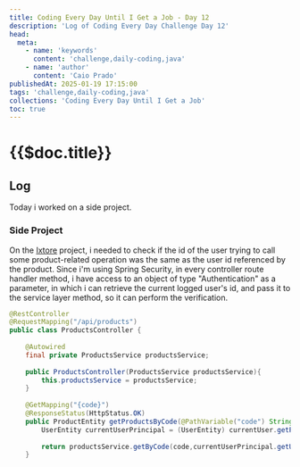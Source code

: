 ```yaml
---
title: Coding Every Day Until I Get a Job - Day 12
description: 'Log of Coding Every Day Challenge Day 12'
head:
  meta:
    - name: 'keywords'
      content: 'challenge,daily-coding,java'
    - name: 'author'
      content: 'Caio Prado'
publishedAt: 2025-01-19 17:15:00
tags: 'challenge,daily-coding,java'
collections: 'Coding Every Day Until I Get a Job'
toc: true
---
```


# {{$doc.title}}

## Log
Today i worked on a side project.

### Side Project
On the [Ixtore](https://github.com/caioopr/ixtore) project, i needed to check if the id of the user trying to call some product-related operation was the same as the user id referenced by the product. Since i'm using Spring Security, in every controller route handler method, i have access to an object of type "Authentication" as a parameter, in which i can retrieve the current logged user's id, and pass it to the service layer method, so it can perform the verification.

```java
@RestController  
@RequestMapping("/api/products")  
public class ProductsController {  
  
    @Autowired  
    final private ProductsService productsService;  
  
    public ProductsController(ProductsService productsService){  
        this.productsService = productsService;  
    }  
   
    @GetMapping("{code}")  
    @ResponseStatus(HttpStatus.OK)  
    public ProductEntity getProductsByCode(@PathVariable("code") String code, Authentication currentUser) throws ProductNotFoundException{  
        UserEntity currentUserPrincipal = (UserEntity) currentUser.getPrincipal();  
  
        return productsService.getByCode(code,currentUserPrincipal.getUser_uuid());  
    }

```


